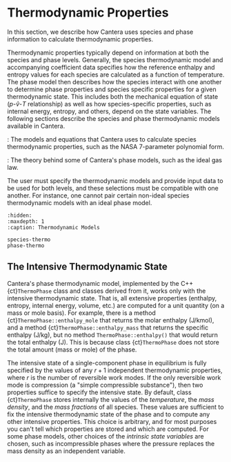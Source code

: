 # Thermodynamic Properties

In this section, we describe how Cantera uses species and phase information to calculate
thermodynamic properties.

Thermodynamic properties typically depend on information at both the species and phase
levels. Generally, the species thermodynamic model and accompanying coefficient data
specifies how the reference enthalpy and entropy values for each species are calculated
as a function of temperature. The phase model then describes how the species interact
with one another to determine phase properties and species specific properties for a
given thermodynamic state. This includes both the mechanical equation of state
($p$-$\hat{v}$-$T$ relationship) as well as how species-specific properties, such as
internal energy, entropy, and others, depend on the state variables. The following
sections describe the species and phase thermodynamic models available in Cantera.

[](species-thermo)
: The models and equations that Cantera uses to calculate species thermodynamic
  properties, such as the NASA 7-parameter polynomial form.

[](phase-thermo)
: The theory behind some of Cantera's phase models, such as the ideal gas law.

The user must specify the thermodynamic models and provide input data to be used for
both levels, and these selections must be compatible with one another. For instance, one
cannot pair certain non-ideal species thermodynamic models with an ideal phase model.

```{toctree}
:hidden:
:maxdepth: 1
:caption: Thermodynamic Models

species-thermo
phase-thermo
```

## The Intensive Thermodynamic State

Cantera's phase thermodynamic model, implemented by the C++ {ct}`ThermoPhase` class
and classes derived from it, works only with the intensive thermodynamic state. That is,
all extensive properties (enthalpy, entropy, internal energy, volume, etc.) are computed
for a unit quantity (on a mass or mole basis). For example, there is a method
{ct}`ThermoPhase::enthalpy_mole` that returns the molar enthalpy (J/kmol), and a method
{ct}`ThermoPhase::enthalpy_mass` that returns the specific enthalpy (J/kg), but no
method `ThermoPhase::enthalpy()` that would return the total enthalpy (J). This is
because class {ct}`ThermoPhase` does not store the total amount (mass or mole) of the
phase.

The intensive state of a single-component phase in equilibrium is fully specified by the
values of any $r+1$ independent thermodynamic properties, where $r$ is the number of
reversible work modes. If the only reversible work mode is compression (a "simple
compressible substance"), then two properties suffice to specify the intensive state. By
default, class {ct}`ThermoPhase` stores internally the values of the *temperature*, the
*mass density*, and the *mass fractions* of all species. These values are sufficient to
fix the intensive thermodynamic state of the phase and to compute any other intensive
properties. This choice is arbitrary, and for most purposes you can't tell which
properties are stored and which are computed. For some phase models, other choices of
the *intrinsic state variables* are chosen, such as incompressible phases where the
pressure replaces the mass density as an independent variable.

